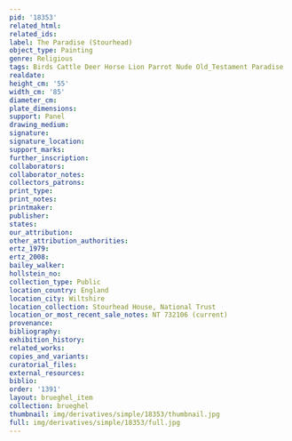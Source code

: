 ```yaml
---
pid: '18353'
related_html: 
related_ids: 
label: The Paradise (Stourhead)
object_type: Painting
genre: Religious
tags: Birds Cattle Deer Horse Lion Parrot Nude Old_Testament Paradise
realdate: 
height_cm: '55'
width_cm: '85'
diameter_cm: 
plate_dimensions: 
support: Panel
drawing_medium: 
signature: 
signature_location: 
support_marks: 
further_inscription: 
collaborators: 
collaborator_notes: 
collectors_patrons: 
print_type: 
print_notes: 
printmaker: 
publisher: 
states: 
our_attribution: 
other_attribution_authorities: 
ertz_1979: 
ertz_2008: 
bailey_walker: 
hollstein_no: 
collection_type: Public
location_country: England
location_city: Wiltshire
location_collection: Stourhead House, National Trust
location_or_most_recent_sale_notes: NT 732106 (current)
provenance: 
bibliography: 
exhibition_history: 
related_works: 
copies_and_variants: 
curatorial_files: 
external_resources: 
biblio: 
order: '1391'
layout: brueghel_item
collection: brueghel
thumbnail: img/derivatives/simple/18353/thumbnail.jpg
full: img/derivatives/simple/18353/full.jpg
---
```

